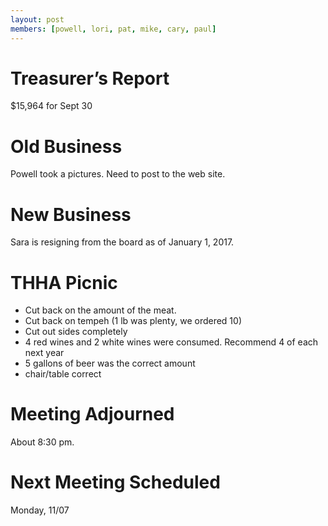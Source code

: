 ```yaml
---
layout: post
members: [powell, lori, pat, mike, cary, paul]
---
```

# Treasurer’s Report
$15,964 for Sept 30

# Old Business
Powell took a pictures.  Need to post to the web site.

# New Business
Sara is resigning from the board as of January 1, 2017.

# THHA Picnic
* Cut back on the amount of the meat.
* Cut back on tempeh (1 lb was plenty, we ordered 10)
* Cut out sides completely
* 4 red wines and 2 white wines were consumed.  Recommend 4 of each next year
* 5 gallons of beer was the correct amount
* chair/table correct

# Meeting Adjourned
About 8:30 pm.

# Next Meeting Scheduled
Monday, 11/07
